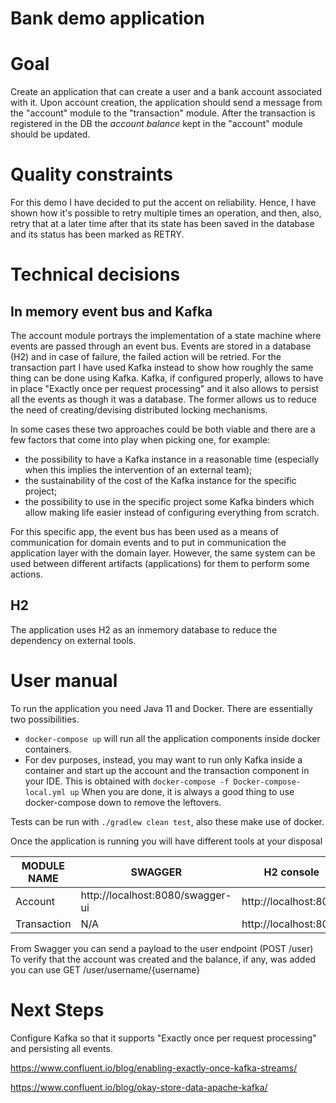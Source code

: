 # Bank demo application

# Goal
Create an application that can create a user and a bank account associated with it. 
Upon account creation, the application should send a message from the "account" module to the "transaction" module. 
After the transaction is registered in the DB the *account balance* kept in the "account" module should be updated.

# Quality constraints

For this demo I have decided to put the accent on reliability. 
Hence, I have shown how it's possible to retry multiple times an operation, and then, also, retry that at a later time
after that its state has been saved in the database and its status has been marked as RETRY.

# Technical decisions

## In memory event bus and Kafka
The account module portrays the implementation of a state machine where events are passed through an event bus. 
Events are stored in a database (H2) and in case of failure, the failed action will be retried. 
For the transaction part I have used Kafka instead to show how roughly the same thing can be done using Kafka. 
Kafka, if configured properly, allows to have in place "Exactly once per request processing" and it also allows to persist 
all the events as though it was a database. The former allows us to reduce the need of creating/devising distributed locking mechanisms.

In some cases these two approaches could be both viable and there are a few factors that come into play when picking one, 
for example:
- the possibility to have a Kafka instance in a reasonable time (especially when this implies the intervention of an external team);
- the sustainability of the cost of the Kafka instance for the specific project;
- the possibility to use in the specific project some Kafka binders which allow making life easier instead of configuring
everything from scratch.

For this specific app, the event bus has been used as a means of communication for domain events and to put in communication 
the application layer with the domain layer. However, the same system can be used between different artifacts (applications)
for them to perform some actions.

## H2
The application uses H2 as an inmemory database to reduce the dependency on external tools.


# User manual

To run the application you need Java 11 and Docker.
There are essentially two possibilities.

- `docker-compose up` will run all the application components inside docker containers.
- For dev purposes, instead, you may want to run only Kafka inside a container and start up the account and 
the transaction component in your IDE. This is obtained with `docker-compose -f Docker-compose-local.yml up`
When you are done, it is always a good thing to use docker-compose down to remove the leftovers.

Tests can be run with `./gradlew clean test`, also these make use of docker. 

Once the application is running you will have different tools at your disposal

| MODULE NAME | SWAGGER                             | H2 console |
|-------------|-------------------------------------|------------|
| Account     |    http://localhost:8080/swagger-ui | http://localhost:8082 |
| Transaction |    N/A                              | http://localhost:8083  |

From Swagger you can send a payload to the user endpoint (POST /user)<br>
To verify that the account was created and the balance, if any, was added you can use GET /user/username/{username}



# Next Steps

Configure Kafka so that it supports "Exactly once per request processing" and persisting all events.

https://www.confluent.io/blog/enabling-exactly-once-kafka-streams/ <br>

https://www.confluent.io/blog/okay-store-data-apache-kafka/

